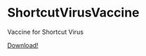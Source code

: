 # ShortcutVirusVaccine
Vaccine for Shortcut Virus

[Download!](https://github.com/dave07747/ShortcutVirusVaccine/blob/master/Shortcut%20Virus%20Vaccine/bin/Debug/Shortcut%20Virus%20Vaccine.exe?raw=true)
